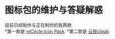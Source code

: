 # 图标包的维护与答疑解惑
目前已经制作与正在制作的有两款<br>
*第一款是 [reCircle Icon Pack](https://github.com/jahirfiquitiva/Blueprint).
*第二款是 [云轻cloub](https://github.com/jahirfiquitiva/Blueprint).


